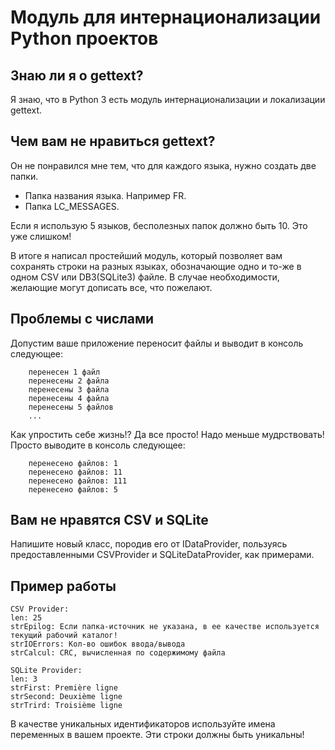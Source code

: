 # Модуль для интернационализации Python проектов

## Знаю ли я о gettext?
Я знаю, что в Python 3 есть модуль интернационализации и локализации gettext.

## Чем вам не нравиться gettext?
Он не понравился мне тем, что для каждого языка, нужно создать две папки.
- Папка названия языка. Например FR.
- Папка LC_MESSAGES.

Если я использую 5 языков, бесполезных папок должно быть 10. Это уже слишком!

В итоге я написал простейший модуль, который позволяет вам сохранять строки на разных языках, 
обозначающие одно и то-же в одном CSV или DB3(SQLite3) файле. В случае необходимости, желающие могут дописать все, 
что пожелают. 

## Проблемы с числами
Допустим ваше приложение переносит файлы и выводит в консоль следующее:
```
    перенесен 1 файл
    перенесены 2 файла
    перенесены 3 файла
    перенесены 4 файла
    перенесены 5 файлов
    ...
```
Как упростить себе жизнь!? Да все просто! Надо меньше мудрствовать! Просто выводите в консоль следующее:
```
    перенесено файлов: 1
    перенесено файлов: 11
    перенесено файлов: 111
    перенесено файлов: 5
```

## Вам не нравятся CSV и SQLite
Напишите новый класс, породив его от IDataProvider, пользуясь предоставленными CSVProvider и SQLiteDataProvider,
как примерами.

## Пример работы
```
CSV Provider:
len: 25
strEpilog: Если папка-источник не указана, в ее качестве используется текущий рабочий каталог!
strIOErrors: Кол-во ошибок ввода/вывода
strCalcul: CRC, вычисленная по содержимому файла

SQLite Provider:
len: 3
strFirst: Première ligne
strSecond: Deuxième ligne
strTrird: Troisième ligne

```
В качестве уникальных идентификаторов используйте имена переменных в вашем проекте. Эти строки должны быть уникальны! 